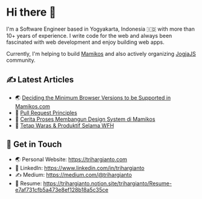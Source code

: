 # Hi there 👋

I'm a Software Engineer based in Yogyakarta, Indonesia 🇮🇩 with more than 10+ years of experience. I write code for the web and always been fascinated with web development and enjoy building web apps. 

Currently, I'm helping to build <a href="https://mamikos.com" target="_blank">Mamikos</a> and also actively organizing <a href="https://github.com/jogjajs" target="_blank">JogjaJS</a> community.

## ✍️ Latest Articles

- 🌏 <a href="https://medium.com/mamitech/deciding-the-minimum-browser-versions-to-be-supported-in-mamikos-com-e493d2d04caf" target="_blank">Deciding the Minimum Browser Versions to be Supported in Mamikos.com</a>
- 🤔 <a href="https://medium.com/mamitech/pull-request-principles-in-mamikos-ab6a7390aeac" target="_blank">Pull Request Principles</a>
- 🎨 <a href="https://www.trihargianto.com/cerita-proses-membangun-design-system-di-mamikos/" target="_blank">Cerita Proses Membangun Design System di Mamikos</a>
- 🧠 <a href="https://www.trihargianto.com/tetap-waras-dan-produktif-selama-wfh/" target="_blank">Tetap Waras & Produktif Selama WFH</a>

## 💌 Get in Touch

- 🌏 Personal Website: <a href="https://trihargianto.com" target="_blank"> https://trihargianto.com </a>
- 👔 LinkedIn: <a href="https://www.linkedin.com/in/trihargianto" target="_blank"> https://www.linkedin.com/in/trihargianto </a>
- ✍️ Medium: <a href="https://medium.com/@trihargianto" target="_blank"> https://medium.com/@trihargianto </a>
- 📓 Resume: <a href="https://trihargianto.notion.site/trihargianto/Resume-e7af731cfb5a473e8ef128b18a5c35ce" target="_blank"> https://trihargianto.notion.site/trihargianto/Resume-e7af731cfb5a473e8ef128b18a5c35ce </a>
